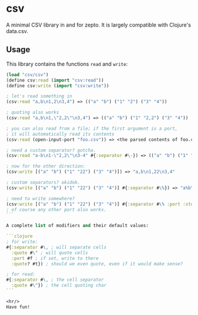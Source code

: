 # csv

A minimal CSV library in and for zepto.
It is largely compatible with Clojure's data.csv.

## Usage

This library contains the functions `read` and `write`:

````clojure
(load "csv/csv")
(define csv:read (import "csv:read"))
(define csv:write (import "csv:write"))

; let's read something in
(csv:read "a,b\n1,2\n3,4") => (("a" "b") ("1" "2") ("3" "4"))

; quoting also works
(csv:read "a,b\n1,\"2,2\"\n3,4") => (("a" "b") ("1" "2,2") ("3" "4"))

; you can also read from a file; if the first argument is a port,
; it will automatically read its contents
(csv:read (open-input-port "foo.csv")) => <the parsed contents of foo.csv>

; need a custom separator? gotcha.
(csv:read "a-b\n1-\"2,2\"\n3-4" #{:separator #\-}) => (("a" "b") ("1" "2,2") ("3" "4"))

; now for the other direction:
(csv:write [("a" "b") ("1" "22") ("3" "4")]) => "a,b\n1,22\n3,4"

; custom separators? okidok.
(csv:write [("a" "b") ("1" "22") ("3" "4")] #{:separator #\%}) => "a%b\n1%22\n3%4"

; need to write somewhere?
(csv:write [("a" "b") ("1" "22") ("3" "4")] #{:separator #\% :port :stdout}) => <will write "a%b\n1%22\n3%4" to stdout>
; of course any other port also works.
```

A complete list of modifiers and their default values:

```clojure
; for write:
#{:separator #\, ; will separate cells
  :quote #\" ; will quote cells
  :port #f ; if set, write to there
  :quote? #t}) ; should we even quote, even if it would make sense?

; for read:
#{:separator #\, ; the cell separator
  :quote #\"}) ; the cell quoting char
```

<hr/>
Have fun!
